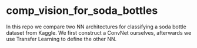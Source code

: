 # comp_vision_for_soda_bottles
In this repo we compare two NN architectures for classifying a soda bottle dataset from Kaggle. We first construct a ConvNet ourselves, afterwards we use Transfer Learning to define the other NN.

